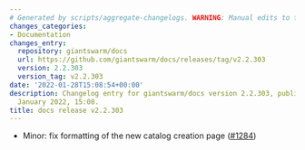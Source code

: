 ```yaml
---
# Generated by scripts/aggregate-changelogs. WARNING: Manual edits to this files will be overwritten.
changes_categories:
- Documentation
changes_entry:
  repository: giantswarm/docs
  url: https://github.com/giantswarm/docs/releases/tag/v2.2.303
  version: 2.2.303
  version_tag: v2.2.303
date: '2022-01-28T15:08:54+00:00'
description: Changelog entry for giantswarm/docs version 2.2.303, published on 28
  January 2022, 15:08.
title: docs release v2.2.303
---
```


- Minor: fix formatting of the new catalog creation page ([#1284](https://github.com/giantswarm/docs/pull/1284))

